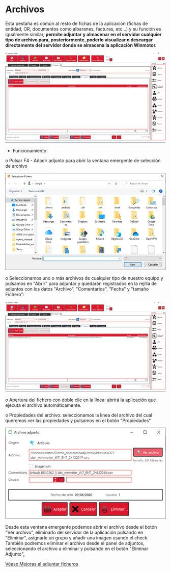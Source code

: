# Archivos

Esta pestaña es común al resto de fichas de la aplicación (fichas de entidad, OR, documentos como albaranes, facturas, etc...) y su función es igualmente similar, **permite adjuntar y almacenar en el servidor cualquier tipo de archivo para, posteriormente, poderlo visualizar o descargar directamente del servidor donde se almacena la aplicación Winmotor.**

![](<../../../../.gitbook/assets/image (510).png>)

* Funcionamiento:

o Pulsar F4 - Añadir adjunto para abrir la ventana emergente de selección de archivo

![](<../../../../.gitbook/assets/image (511).png>)

o Seleccionamos uno o más archivos de cualquier tipo de nuestro equipo y pulsamos en "Abrir" para adjuntar y quedarán registrados en la rejilla de adjuntos con los datos "Archivo", "Comentarios", "Fecha" y "tamaño Fichero":

![](<../../../../.gitbook/assets/image (514).png>)

o Apertura del fichero con doble clic en la línea: abrirá la aplicación que ejecuta el archivo automáticamente.

o Propiedades del archivo: seleccionamos la línea del archivo del cual queremos ver las propiedades y pulsamos en el botón "Propiedades"

![](<../../../../.gitbook/assets/image (515).png>)

Desde esta ventana emergente podemos abrir el archivo desde el botón "Ver archivo", eliminarlo del servidor de la aplicación pulsando en "Eliminar", asignarle un grupo y añadir una imagen usando el check. También podremos eliminar el archivo desde el panel de adjuntos, seleccionando el archivo a eliminar y pulsando en el botón "Eliminar Adjunto"[.](https://winmotor402721779.wordpress.com/2022/08/16/mejoras-al-adjuntar-ficheros-a-correos-asuntos-y-documentos-multiseleccion/)

[Véase Mejoras al adjuntar ficheros](https://winmotor402721779.wordpress.com/2022/08/16/mejoras-al-adjuntar-ficheros-a-correos-asuntos-y-documentos-multiseleccion/)

